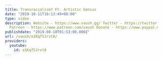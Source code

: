 ```yaml
---
title: Transracialism? Ft. Artistic Genius
date: "2019-10-11T16:13:49+08:00"
type: video
description: Website - https://www.vaush.gg/ Twitter - https://twitter.com/VaushV
  Patreon - https://www.patreon.com/vaush Donate - https://www.paypal.me/vaush
publishdate: "2019-08-18T01:53:08.000Z"
url: /vaush/o1Kqf5Jrvt8/
providers:
  youtube:
    id: o1Kqf5Jrvt8
---
```

